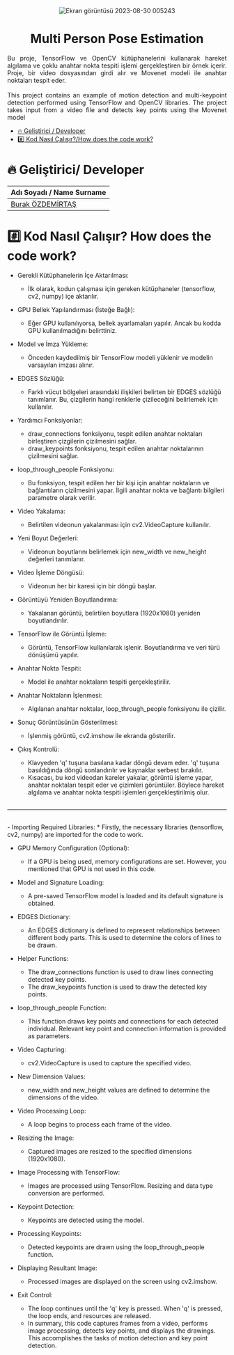 <div align="center">

![Ekran görüntüsü 2023-08-30 005243](https://github.com/burakozdemirtas/multi-person-pose-estimation/assets/33163650/a03886be-7ca9-4557-966b-90b43d391f11)
</div>


<h1 align="center"> Multi Person Pose Estimation </h1>
<p align="justify">
Bu proje, TensorFlow ve OpenCV kütüphanelerini kullanarak hareket algılama ve çoklu anahtar nokta tespiti işlemi gerçekleştiren bir örnek içerir. Proje, bir video dosyasından girdi alır ve Movenet modeli ile anahtar noktaları tespit eder.
<br><br>This project contains an example of motion detection and multi-keypoint detection performed using TensorFlow and OpenCV libraries. The project takes input from a video file and detects key points using the Movenet model
</p>

*  [:fire: Geliştirici / Developer](#fire-geliştirici-developer)
*  [:hash: Kod Nasıl Çalışır?/How does the code work?](#hash-kod-nasıl-çalışır-how-does-the-code-work)


# :fire: Geliştirici/ Developer
| Adı Soyadı / Name Surname| 
| :--- | 
| [Burak ÖZDEMİRTAŞ](https://github.com/burakozdemirtas) |


# :hash: Kod Nasıl Çalışır? How does the code work?

- Gerekli Kütüphanelerin İçe Aktarılması:
  * İlk olarak, kodun çalışması için gereken kütüphaneler (tensorflow, cv2, numpy) içe aktarılır.

- GPU Bellek Yapılandırması (İsteğe Bağlı):
  * Eğer GPU kullanılıyorsa, bellek ayarlamaları yapılır. Ancak bu kodda GPU kullanılmadığını belirttiniz.

- Model ve İmza Yükleme:
  * Önceden kaydedilmiş bir TensorFlow modeli yüklenir ve modelin varsayılan imzası alınır.

- EDGES Sözlüğü:
  * Farklı vücut bölgeleri arasındaki ilişkileri belirten bir EDGES sözlüğü tanımlanır. Bu, çizgilerin hangi renklerle çizileceğini belirlemek için kullanılır.

- Yardımcı Fonksiyonlar:
  * draw_connections fonksiyonu, tespit edilen anahtar noktaları birleştiren çizgilerin çizilmesini sağlar.
  * draw_keypoints fonksiyonu, tespit edilen anahtar noktalarının çizilmesini sağlar.

- loop_through_people Fonksiyonu:
  * Bu fonksiyon, tespit edilen her bir kişi için anahtar noktaların ve bağlantıların çizilmesini yapar. İlgili anahtar nokta ve bağlantı bilgileri parametre olarak verilir.
 
- Video Yakalama:
  * Belirtilen videonun yakalanması için cv2.VideoCapture kullanılır.


- Yeni Boyut Değerleri:
  * Videonun boyutlarını belirlemek için new_width ve new_height değerleri tanımlanır.


- Video İşleme Döngüsü:
  * Videonun her bir karesi için bir döngü başlar.

- Görüntüyü Yeniden Boyutlandırma:
  * Yakalanan görüntü, belirtilen boyutlara (1920x1080) yeniden boyutlandırılır.

- TensorFlow ile Görüntü İşleme:
  * Görüntü, TensorFlow kullanılarak işlenir. Boyutlandırma ve veri türü dönüşümü yapılır.

- Anahtar Nokta Tespiti:
  * Model ile anahtar noktaların tespiti gerçekleştirilir.

- Anahtar Noktaların İşlenmesi:
  * Algılanan anahtar noktalar, loop_through_people fonksiyonu ile çizilir.

- Sonuç Görüntüsünün Gösterilmesi:
  * İşlenmiş görüntü, cv2.imshow ile ekranda gösterilir.
 
- Çıkış Kontrolü:
  * Klavyeden 'q' tuşuna basılana kadar döngü devam eder. 'q' tuşuna basıldığında döngü sonlandırılır ve kaynaklar serbest bırakılır.
  * Kısacası, bu kod videodan kareler yakalar, görüntü işleme yapar, anahtar noktaları tespit eder ve çizimleri görüntüler. Böylece hareket algılama ve anahtar nokta tespiti işlemleri gerçekleştirilmiş olur.
  <br>
---
  <br>
- Importing Required Libraries:
  * Firstly, the necessary libraries (tensorflow, cv2, numpy) are imported for the code to work.

- GPU Memory Configuration (Optional):
  * If a GPU is being used, memory configurations are set. However, you mentioned that GPU is not used in this code.

- Model and Signature Loading:
  * A pre-saved TensorFlow model is loaded and its default signature is obtained.

- EDGES Dictionary:
  * An EDGES dictionary is defined to represent relationships between different body parts. This is used to determine the colors of lines to be drawn.

- Helper Functions:
  * The draw_connections function is used to draw lines connecting detected key points.
  * The draw_keypoints function is used to draw the detected key points.

- loop_through_people Function:
  * This function draws key points and connections for each detected individual. Relevant key point and connection information is provided as parameters.

- Video Capturing:
  * cv2.VideoCapture is used to capture the specified video.

- New Dimension Values:
  * new_width and new_height values are defined to determine the dimensions of the video.

- Video Processing Loop:
  * A loop begins to process each frame of the video.

- Resizing the Image:
  * Captured images are resized to the specified dimensions (1920x1080).

- Image Processing with TensorFlow:
  * Images are processed using TensorFlow. Resizing and data type conversion are performed.

- Keypoint Detection:
  * Keypoints are detected using the model.

- Processing Keypoints:
  * Detected keypoints are drawn using the loop_through_people function.

- Displaying Resultant Image:
  * Processed images are displayed on the screen using cv2.imshow.

- Exit Control:
  * The loop continues until the 'q' key is pressed. When 'q' is pressed, the loop ends, and resources are released.
  * In summary, this code captures frames from a video, performs image processing, detects key points, and displays the drawings. This accomplishes the tasks of motion detection and key point detection.

